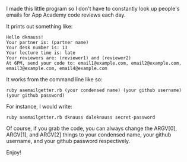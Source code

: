 I made this little program so I don't have to constantly look up people's emails for App Academy code reviews each day.

It prints out something like:

    Hello dknauss!
    Your partner is: (partner name)
    Your desk number is: 13
    Your lecture time is: late
    Your reviewers are: (reviewer1) and (reviewer2)
    At 6PM, send your code to: email1@example.com, email2@example.com, email3@example.com, email4@example.com

It works from the command line like so:

`ruby aaemailgetter.rb (your condensed name) (your github username) (your github password)`

For instance, I would write:

`ruby aaemailgetter.rb dknauss daleknauss secret-password`

Of course, if you grab the code, you can always change the ARGV[0], ARGV[1], and ARGV[2] things to your condensed name, your github username, and your github password respectively.

Enjoy!

